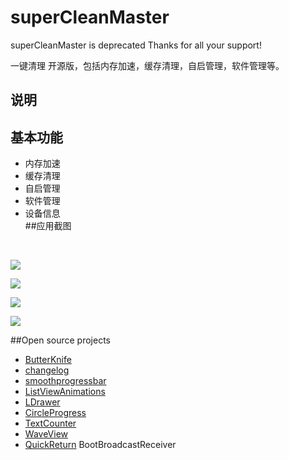 # superCleanMaster
superCleanMaster is deprecated  Thanks for all your support!


一键清理 开源版，包括内存加速，缓存清理，自启管理，软件管理等。 <br> 

## 说明

## 基本功能
* 内存加速
* 缓存清理
* 自启管理
* 软件管理
* 设备信息<br>
##应用截图
<br>

![](https://github.com/joyoyao/superCleanMaster/blob/master/screenshot/home.jpg)  

![](https://github.com/joyoyao/superCleanMaster/blob/master/screenshot/1.jpg) 

![](https://github.com/joyoyao/superCleanMaster/blob/master/screenshot/2.jpg) 

![](https://github.com/joyoyao/superCleanMaster/blob/master/screenshot/3.jpg) 

##Open source projects
* [ButterKnife](http://jakewharton.github.io/butterknife/)  
* [changelog](https://github.com/gabrielemariotti/changeloglib)  
* [smoothprogressbar](https://github.com/castorflex/SmoothProgressBar)  
* [ListViewAnimations](https://github.com/nhaarman/ListViewAnimations)  
* [LDrawer](https://github.com/ikimuhendis/LDrawer)  
* [CircleProgress](https://github.com/lzyzsd/CircleProgress)  
* [TextCounter](https://github.com/premnirmal/TextCounter)  
* [WaveView](https://github.com/john990/WaveView) 
* [QuickReturn](https://github.com/lawloretienne/QuickReturn) BootBroadcastReceiver

